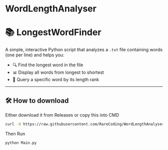 # WordLengthAnalyser

# 📚 LongestWordFinder

A simple, interactive Python script that analyzes a `.txt` file containing words (one per line) and helps you:

- 🔍 Find the longest word in the file
- 📊 Display all words from longest to shortest
- 🧭 Query a specific word by its length rank

---

## 🛠️ How to download

Either download it from Releases or copy this into CMD

```bash
curl -O https://raw.githubusercontent.com/RareCoding/WordLengthAnalyser/main/Main.py
```

Then Run
```bash
python Main.py
```
